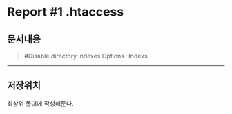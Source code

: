 Report #1 .htaccess
===================

문서내용
--------

> #Disable directory indexes
> Options -Indexs


- - -


저장위치
-------
최상위 폴더에 작성해둔다.
